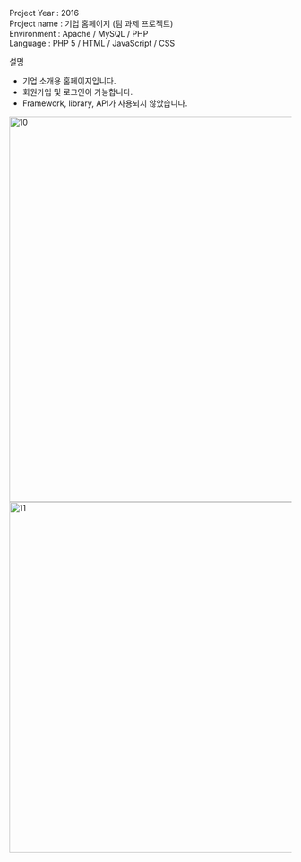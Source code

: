Project Year : 2016 <br/>
Project name : 기업 홈페이지 (팀 과제 프로젝트) <br/>
Environment : Apache / MySQL / PHP <br/>
Language : PHP 5 / HTML / JavaScript / CSS

설명
- 기업 소개용 홈페이지입니다.
- 회원가입 및 로그인이 가능합니다.
- Framework, library, API가 사용되지 않았습니다.

<img width="687" alt="10" src="https://user-images.githubusercontent.com/87587166/145682601-35ab5287-a467-4eb0-a9b7-5de6a7e5a559.png">

<img width="625" alt="11" src="https://user-images.githubusercontent.com/87587166/145682604-47440054-d9b0-49ef-8d9e-a166823c3725.png">
